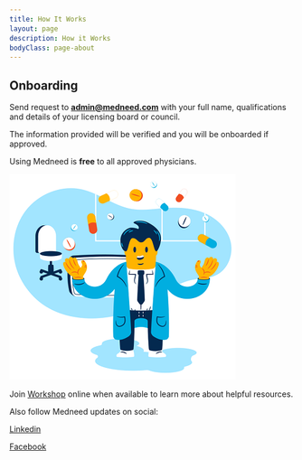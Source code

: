 ```yaml
---
title: How It Works
layout: page
description: How it Works
bodyClass: page-about
---
```


## Onboarding 

Send request to **admin@medneed.com** with your full name, qualifications and details of your licensing board or council. 

The information provided will be verified and you will be onboarded if approved.

Using Medneed is **free** to all approved physicians.


![Order on Medneed](/images/illustrations/doc-pharm.png)


Join <a href="/services/workshop">Workshop</a> online when available to learn more about helpful resources.

Also follow Medneed updates on social: 

<a href="https://www.linkedin.com/company/medneedservice/" target="_blank">Linkedin</a>

<a href="https://www.facebook.com/medneedservice" target="_blank">Facebook</a>